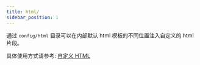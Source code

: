 ```yaml
---
title: html/
sidebar_position: 1
---
```


通过 `config/html` 目录可以在内部默认 html 模板的不同位置注入自定义的 html 片段。

具体使用方式请参考: [自定义 HTML](/docs/guides/basic-features/html)
